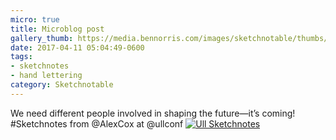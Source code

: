 ```yaml
---
micro: true
title: Microblog post
gallery_thumb: https://media.bennorris.com/images/sketchnotable/thumbs/ull-2017-sketchnotes-13.jpg
date: 2017-04-11 05:04:49-0600
tags:
- sketchnotes
- hand lettering
category: Sketchnotable
---
```


We need different people involved in shaping the future—it’s coming! #Sketchnotes from @AlexCox at @ullconf [![Ull Sketchnotes](https://media.bennorris.com/images/sketchnotable/ull-2017/ull-2017-sketchnotes-13.jpg)](https://media.bennorris.com/images/sketchnotable/ull-2017/ull-2017-sketchnotes-13.jpg)